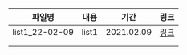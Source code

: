 | 파일명         | 내용  | 기간       | 링크                        |
| -------------- | ----- | ---------- | --------------------------- |
| list1_22-02-09 | list1 | 2021.02.09 | [링크](./list1_22-02-09.md) |
|                |       |            |                             |
|                |       |            |                             |

